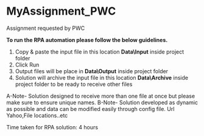 # MyAssignment_PWC
Assignment requested by PWC

**To run the RPA automation please follow the below guidelines.**
1. Copy & paste the input file in this location **Data\Input** inside project folder
2. Click Run
3. Output files will be place in **Data\Output** inside project folder
4. Solution will archive the input file in this location **Data\Archive** inside project folder to be ready to receive other files

A-Note- Solution designed to receive more than one file at once but please make sure to ensure unique names.
B-Note- Solution developed as dynamic as possible and data can be modified easily through config file. Url Yahoo,File locations..etc

Time taken for RPA solution: 4 hours
